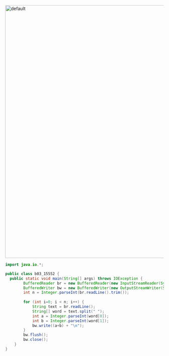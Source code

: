 <img width="800" alt="default" src="https://user-images.githubusercontent.com/29402714/43264542-6e024b16-9121-11e8-9ff5-7355f0db793c.png">

```java
import java.io.*;

public class b03_15552 {
  public static void main(String[] args) throws IOException {
        BufferedReader br = new BufferedReader(new InputStreamReader(System.in));
        BufferedWriter bw = new BufferedWriter(new OutputStreamWriter(System.out));
        int n = Integer.parseInt(br.readLine().trim());
        
        for (int i=0; i < n; i++) {
            String text = br.readLine();
            String[] word = text.split(" ");
            int a = Integer.parseInt(word[0]);
            int b = Integer.parseInt(word[1]);
            bw.write((a+b) + "\n");
        }   
        bw.flush();
        bw.close();
    }
}
```
